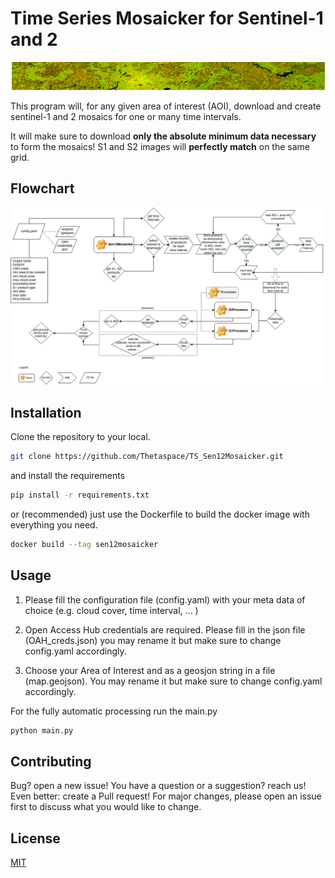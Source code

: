 # Time Series Mosaicker for Sentinel-1 and 2 

![Germany - Poland](https://github.com/Thetaspace/TS_Sen12Mosaicker/blob/master/s1s2.gif?raw=true)

This program will, for any given area of interest (AOI), download and create sentinel-1 and 2 mosaics for one or many time intervals.

It will make sure to download **only the absolute minimum data necessary** to form the mosaics! S1 and S2 images will **perfectly match** on the same grid.

## Flowchart

![Flowchart](https://github.com/Thetaspace/TS_Sen12Mosaicker/blob/master/ts_mosaicker.png?raw=true)


## Installation

Clone the repository to your local.

```bash
git clone https://github.com/Thetaspace/TS_Sen12Mosaicker.git
```
and install the requirements
```bash
pip install -r requirements.txt
```
or (recommended) just use the Dockerfile to build the docker image with everything you need.
```bash
docker build --tag sen12mosaicker
```

## Usage

1. Please fill the configuration file (config.yaml) with your meta data of choice (e.g. cloud cover, time interval, ... )

2. Open Access Hub credentials are required. Please fill in the json file (OAH_creds.json) you may rename it but make sure to change config.yaml accordingly.

3. Choose your Area of Interest and as a geosjon string in a file (map.geojson). You may rename it but make sure to change config.yaml accordingly.

For the fully automatic processing run the main.py

```bash
python main.py
```


## Contributing
Bug? open a new issue! You have a question or a suggestion? reach us! Even better:
create a Pull request! For major changes, please open an issue first to discuss what you would like to change.

## License
[MIT](https://choosealicense.com/licenses/mit/)
